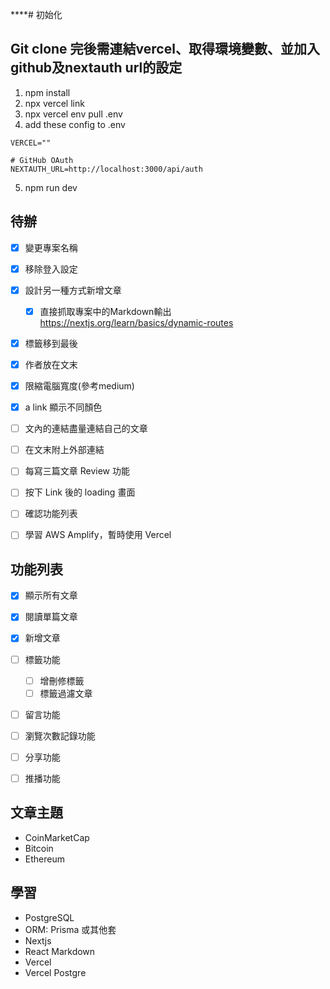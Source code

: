 ****# 初始化

## Git clone 完後需連結vercel、取得環境變數、並加入github及nextauth url的設定
1. npm install
2. npx vercel link
3. npx vercel env pull .env
4. add these config to .env

```
VERCEL=""

# GitHub OAuth
NEXTAUTH_URL=http://localhost:3000/api/auth
```

5. npm run dev
<!-- npx prisma generate -->

## 待辦
- [X] 變更專案名稱
- [X] 移除登入設定
- [X] 設計另一種方式新增文章
  - [X] 直接抓取專案中的Markdown輸出 https://nextjs.org/learn/basics/dynamic-routes

- [X] 標籤移到最後
- [X] 作者放在文末
- [X] 限縮電腦寬度(參考medium)
- [X] a link 顯示不同顏色
- [ ] 文內的連結盡量連結自己的文章
- [ ] 在文末附上外部連結

- [ ] 每寫三篇文章 Review 功能
- [ ] 按下 Link 後的 loading 畫面
- [ ] 確認功能列表
- [ ] 學習 AWS Amplify，暫時使用 Vercel

## 功能列表
- [X] 顯示所有文章
- [X] 閱讀單篇文章
- [X] 新增文章
- [ ] 標籤功能
    - [ ] 增刪修標籤
    - [ ] 標籤過濾文章
- [ ] 留言功能
- [ ] 瀏覽次數記錄功能
- [ ] 分享功能
- [ ] 推播功能


## 文章主題
- CoinMarketCap
- Bitcoin
- Ethereum

## 學習
- PostgreSQL
- ORM: Prisma 或其他套
- Nextjs
- React Markdown
- Vercel
- Vercel Postgre
